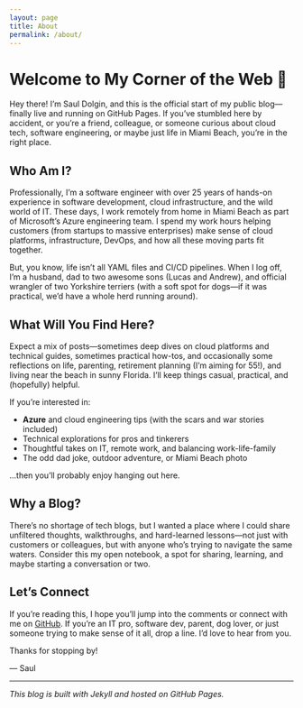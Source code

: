 ```yaml
---
layout: page
title: About
permalink: /about/
---
```


# Welcome to My Corner of the Web 🌴

Hey there! I’m Saul Dolgin, and this is the official start of my public blog—finally live and running on GitHub Pages. If you’ve stumbled here by accident, or you’re a friend, colleague, or someone curious about cloud tech, software engineering, or maybe just life in Miami Beach, you’re in the right place.

## Who Am I?

Professionally, I’m a software engineer with over 25 years of hands-on experience in software development, cloud infrastructure, and the wild world of IT. These days, I work remotely from home in Miami Beach as part of Microsoft’s Azure engineering team. I spend my work hours helping customers (from startups to massive enterprises) make sense of cloud platforms, infrastructure, DevOps, and how all these moving parts fit together.

But, you know, life isn’t all YAML files and CI/CD pipelines. When I log off, I’m a husband, dad to two awesome sons (Lucas and Andrew), and official wrangler of two Yorkshire terriers (with a soft spot for dogs—if it was practical, we’d have a whole herd running around).

## What Will You Find Here?

Expect a mix of posts—sometimes deep dives on cloud platforms and technical guides, sometimes practical how-tos, and occasionally some reflections on life, parenting, retirement planning (I’m aiming for 55!), and living near the beach in sunny Florida. I’ll keep things casual, practical, and (hopefully) helpful. 

If you’re interested in:
- **Azure** and cloud engineering tips (with the scars and war stories included)
- Technical explorations for pros and tinkerers
- Thoughtful takes on IT, remote work, and balancing work-life-family
- The odd dad joke, outdoor adventure, or Miami Beach photo

...then you’ll probably enjoy hanging out here.

## Why a Blog?

There’s no shortage of tech blogs, but I wanted a place where I could share unfiltered thoughts, walkthroughs, and hard-learned lessons—not just with customers or colleagues, but with anyone who’s trying to navigate the same waters. Consider this my open notebook, a spot for sharing, learning, and maybe starting a conversation or two.

## Let’s Connect

If you’re reading this, I hope you’ll jump into the comments or connect with me on [GitHub](https://github.com/sdolgin). If you’re an IT pro, software dev, parent, dog lover, or just someone trying to make sense of it all, drop a line. I’d love to hear from you.

Thanks for stopping by!

— Saul

---

*This blog is built with Jekyll and hosted on GitHub Pages.*
